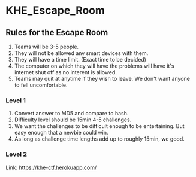 # KHE_Escape_Room

## Rules for the Escape Room
  1) Teams will be 3-5 people.
  2) They will not be allowed any smart devices with them. 
  3) They will have a time limit. (Exact time to be decided)
  4) The computer on which they will have the problems will have it's internet shut off as no interent is allowed. 
  5) Teams may quit at anytime if they wish to leave. We don't want anyone to fell uncomfortable.  
  
### Level 1
  1) Convert answer to MD5 and compare to hash. 
  2) Difficulty level should be 15min 4-5 challenges. 
  3) We want the challenges to be difficult enough to be entertaining. But easy enough that a newbie could win. 
  4) As long as challenge time lengths add up to roughly 15min, we good. 

### Level 2

Link:
https://khe-ctf.herokuapp.com/

